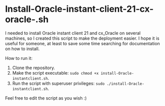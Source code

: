 # Install-Oracle-instant-client-21-cx-oracle-.sh

I needed to install Oracle instant client 21 and cx_Oracle on several machines, so I created this script to make the deployment easier. I hope it is useful for someone, at least to save some time searching for documentation on how to install.

How to run it:

1. Clone the repository.
2. Make the script executable: `sudo chmod +x install-Oracle-instantclient.sh`.
3. Run the script with superuser privileges: `sudo ./install-Oracle-instantclient.sh`.

Feel free to edit the script as you wish :)
